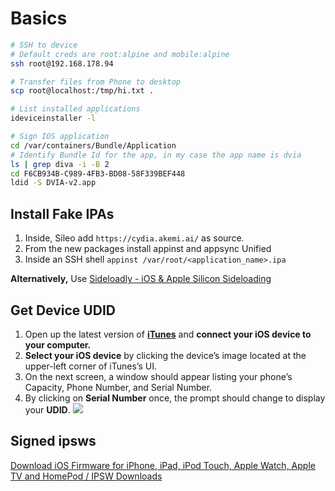 # Basics
```bash
# SSH to device
# Default creds are root:alpine and mobile:alpine
ssh root@192.168.178.94 

# Transfer files from Phone to desktop
scp root@localhost:/tmp/hi.txt .

# List installed applications
ideviceinstaller -l

# Sign IOS application
cd /var/containers/Bundle/Application
# Identify Bundle Id for the app, in my case the app name is dvia
ls | grep diva -i -B 2
cd F6CB934B-C989-4FB3-BD08-58F339BEF448
ldid -S DVIA-v2.app
```
## Install Fake IPAs
1. Inside, Sileo add `https://cydia.akemi.ai/` as source.
2. From the new packages install appinst and appsync Unified
3. Inside an SSH shell `appinst /var/root/<application_name>.ipa`

**Alternatively,**
Use [Sideloadly - iOS & Apple Silicon Sideloading](https://sideloadly.io/)


## Get Device UDID
1.  Open up the latest version of [**iTunes**](http://www.apple.com/itunes/) and **connect your iOS device to your computer.**
2.  **Select your iOS device** by clicking the device’s image located at the upper-left corner of iTunes’s UI.
3. On the next screen, a window should appear listing your phone’s Capacity, Phone Number, and Serial Number.
4. By clicking on **Serial Number** once, the prompt should change to display your **UDID**.
	![](/Screenshots/Pasted%20image%2020230113102610.png)

## Signed ipsws
[Download iOS Firmware for iPhone, iPad, iPod Touch, Apple Watch, Apple TV and HomePod / IPSW Downloads](https://ipsw.me/)